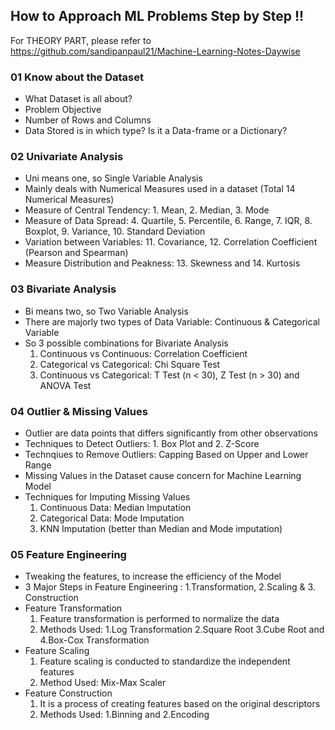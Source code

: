 ## How to Approach ML Problems Step by Step !! 

For THEORY PART, please refer to https://github.com/sandipanpaul21/Machine-Learning-Notes-Daywise

### 01 Know about the Dataset
* What Dataset is all about?
* Problem Objective
* Number of Rows and Columns
* Data Stored is in which type? Is it a Data-frame or a Dictionary?

### 02 Univariate Analysis
* Uni means one, so Single Variable Analysis
* Mainly deals with Numerical Measures used in a dataset (Total 14 Numerical Measures)
* Measure of Central Tendency: 1. Mean, 2. Median, 3. Mode
* Measure of Data Spread: 4. Quartile, 5. Percentile, 6. Range, 7. IQR, 8. Boxplot, 9. Variance, 10. Standard Deviation
* Variation between Variables: 11. Covariance, 12. Correlation Coefficient (Pearson and Spearman)
* Measure Distribution and Peakness: 13. Skewness and 14. Kurtosis

### 03 Bivariate Analysis 
* Bi means two, so Two Variable Analysis
* There are majorly two types of Data Variable: Continuous & Categorical Variable
* So 3 possible combinations for Bivariate Analysis
  1. Continuous vs Continuous: Correlation Coefficient 
  2. Categorical vs Categorical: Chi Square Test
  3. Continuous vs Categorical: T Test (n < 30), Z Test (n > 30) and ANOVA Test

### 04 Outlier & Missing Values 
* Outlier are data points that differs significantly from other observations
* Techniques to Detect Outliers: 1. Box Plot and 2. Z-Score
* Technqiues to Remove Outliers: Capping Based on Upper and Lower Range
* Missing Values in the Dataset cause concern for Machine Learning Model
* Techniques for Imputing Missing Values
  1. Continuous Data: Median Imputation
  2. Categorical Data: Mode Imputation
  3. KNN Imputation (better than Median and Mode imputation)

### 05 Feature Engineering 
* Tweaking the features, to increase the efficiency of the Model
* 3 Major Steps in Feature Engineering : 1.Transformation, 2.Scaling & 3. Construction
* Feature Transformation
  1. Feature transformation is performed to normalize the data
  2. Methods Used: 1.Log Transformation 2.Square Root 3.Cube Root and 4.Box-Cox Transformation
* Feature Scaling
  1. Feature scaling is conducted to standardize the independent features
  2. Method Used: Mix-Max Scaler
* Feature Construction
  1. It is a process of creating features based on the original descriptors
  2. Methods Used: 1.Binning and 2.Encoding
